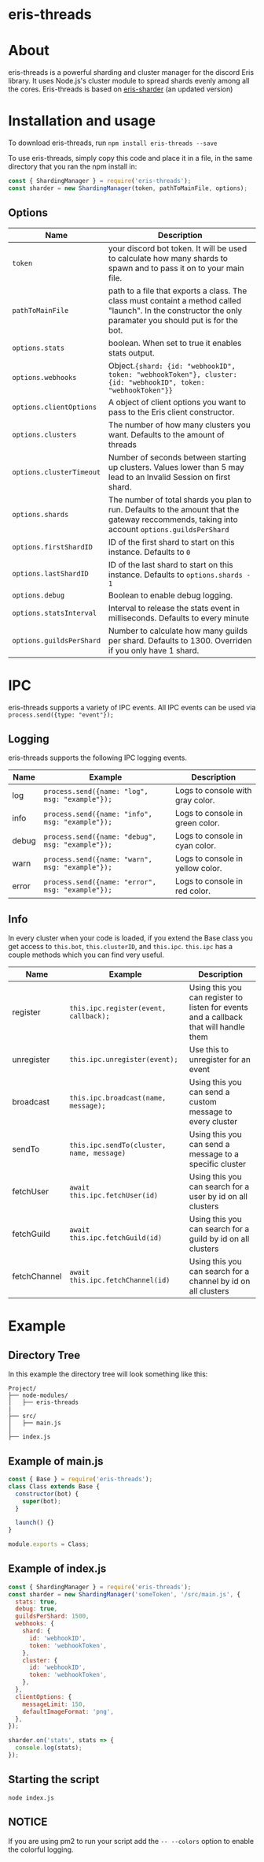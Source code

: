 # eris-threads

# About

eris-threads is a powerful sharding and cluster manager for the discord Eris library. It uses Node.js's cluster module to spread shards evenly among all the cores. Eris-threads is based on [eris-sharder](https://github.com/discordware/eris-sharder) (an updated version)

# Installation and usage

To download eris-threads, run `npm install eris-threads --save`

To use eris-threads, simply copy this code and place it in a file, in the same directory that you ran the npm install in:

```javascript
const { ShardingManager } = require('eris-threads');
const sharder = new ShardingManager(token, pathToMainFile, options);
```

## Options

| Name                     | Description                                                                                                                                                 |
| ------------------------ | ----------------------------------------------------------------------------------------------------------------------------------------------------------- |
| `token`                  | your discord bot token. It will be used to calculate how many shards to spawn and to pass it on to your main file.                                          |
| `pathToMainFile`         | path to a file that exports a class. The class must containt a method called "launch". In the constructor the only paramater you should put is for the bot. |
| `options.stats`          | boolean. When set to true it enables stats output.                                                                                                          |
| `options.webhooks`       | Object.`{shard: {id: "webhookID", token: "webhookToken"}, cluster:{id: "webhookID", token: "webhookToken"}}`                                                |
| `options.clientOptions`  | A object of client options you want to pass to the Eris client constructor.                                                                                 |
| `options.clusters`       | The number of how many clusters you want. Defaults to the amount of threads                                                                                 |
| `options.clusterTimeout` | Number of seconds between starting up clusters. Values lower than 5 may lead to an Invalid Session on first shard.                                          |
| `options.shards`         | The number of total shards you plan to run. Defaults to the amount that the gateway reccommends, taking into account `options.guildsPerShard`               |
| `options.firstShardID`   | ID of the first shard to start on this instance. Defaults to `0`                                                                                            |
| `options.lastShardID`    | ID of the last shard to start on this instance. Defaults to `options.shards - 1`                                                                            |
| `options.debug`          | Boolean to enable debug logging.                                                                                                                            |
| `options.statsInterval`  | Interval to release the stats event in milliseconds. Defaults to every minute                                                                               |
| `options.guildsPerShard` | Number to calculate how many guilds per shard. Defaults to 1300. Overriden if you only have 1 shard.                                                        |

# IPC

eris-threads supports a variety of IPC events. All IPC events can be used via `process.send({type: "event"});`

## Logging

eris-threads supports the following IPC logging events.

| Name  | Example                                          | Description                      |
| ----- | ------------------------------------------------ | -------------------------------- |
| log   | `process.send({name: "log", msg: "example"});`   | Logs to console with gray color. |
| info  | `process.send({name: "info", msg: "example"});`  | Logs to console in green color.  |
| debug | `process.send({name: "debug", msg: "example"});` | Logs to console in cyan color.   |
| warn  | `process.send({name: "warn", msg: "example"});`  | Logs to console in yellow color. |
| error | `process.send({name: "error", msg: "example"});` | Logs to console in red color.    |

## Info

In every cluster when your code is loaded, if you extend the Base class you get access to `this.bot`, `this.clusterID`, and `this.ipc`. `this.ipc` has a couple methods which you can find very useful.

| Name         | Example                                   | Description                                                                           |
| ------------ | ----------------------------------------- | ------------------------------------------------------------------------------------- |
| register     | `this.ipc.register(event, callback);`     | Using this you can register to listen for events and a callback that will handle them |
| unregister   | `this.ipc.unregister(event);`             | Use this to unregister for an event                                                   |
| broadcast    | `this.ipc.broadcast(name, message);`      | Using this you can send a custom message to every cluster                             |
| sendTo       | `this.ipc.sendTo(cluster, name, message)` | Using this you can send a message to a specific cluster                               |
| fetchUser    | `await this.ipc.fetchUser(id)`            | Using this you can search for a user by id on all clusters                            |
| fetchGuild   | `await this.ipc.fetchGuild(id)`           | Using this you can search for a guild by id on all clusters                           |
| fetchChannel | `await this.ipc.fetchChannel(id)`         | Using this you can search for a channel by id on all clusters                         |

# Example

## Directory Tree

In this example the directory tree will look something like this:

```
Project/
├── node-modules/
│   ├── eris-threads
|
├── src/
│   ├── main.js
│
├── index.js
```

## Example of main.js

```javascript
const { Base } = require('eris-threads');
class Class extends Base {
  constructor(bot) {
    super(bot);
  }

  launch() {}
}

module.exports = Class;
```

## Example of index.js

```javascript
const { ShardingManager } = require('eris-threads');
const sharder = new ShardingManager('someToken', '/src/main.js', {
  stats: true,
  debug: true,
  guildsPerShard: 1500,
  webhooks: {
    shard: {
      id: 'webhookID',
      token: 'webhookToken',
    },
    cluster: {
      id: 'webhookID',
      token: 'webhookToken',
    },
  },
  clientOptions: {
    messageLimit: 150,
    defaultImageFormat: 'png',
  },
});

sharder.on('stats', stats => {
  console.log(stats);
});
```

## Starting the script

```
node index.js
```

## NOTICE

If you are using pm2 to run your script add the `-- --colors` option to enable the colorful logging.
